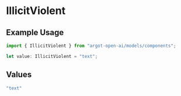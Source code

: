 # IllicitViolent

## Example Usage

```typescript
import { IllicitViolent } from "argot-open-ai/models/components";

let value: IllicitViolent = "text";
```

## Values

```typescript
"text"
```